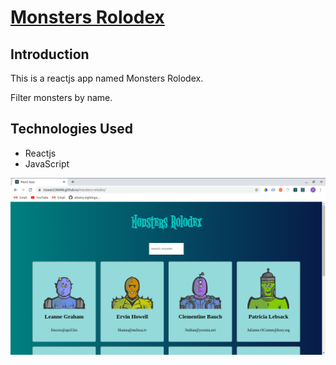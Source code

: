 # [Monsters Rolodex]( https://rizwan230698.github.io/monsters-rolodex)
## Introduction
This is a reactjs app named Monsters Rolodex.

Filter monsters by name.  


## Technologies Used
* Reactjs
* JavaScript

![alt text](./monsters.png)
